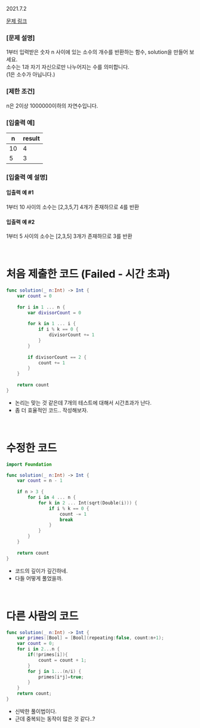 2021.7.2

[문제 링크](https://programmers.co.kr/learn/courses/30/lessons/12921)

### [문제 설명]

1부터 입력받은 숫자 n 사이에 있는 소수의 개수를 반환하는 함수, solution을 만들어 보세요.    
소수는 1과 자기 자신으로만 나누어지는 수를 의미합니다.     
(1은 소수가 아닙니다.)

### [제한 조건]
n은 2이상 1000000이하의 자연수입니다.

### [입출력 예]
|n|	result|
|---|---|
|10|	4|
|5|	3|

### [입출력 예 설명]
#### 입출력 예 #1
1부터 10 사이의 소수는 [2,3,5,7] 4개가 존재하므로 4를 반환
#### 입출력 예 #2
1부터 5 사이의 소수는 [2,3,5] 3개가 존재하므로 3를 반환

<br>

# 처음 제출한 코드 (Failed - 시간 초과)
```swift
func solution(_ n:Int) -> Int {
    var count = 0
    
    for i in 1 ... n {
        var divisorCount = 0
        
        for k in 1 ... i {
            if i % k == 0 {
                divisorCount += 1
            }
        }
        
        if divisorCount == 2 {
            count += 1
        }
    }
    
    return count
}
```
- 논리는 맞는 것 같은데 7개의 테스트에 대해서 시간초과가 난다.
- 좀 더 효율적인 코드.. 작성해보자.

<br>

# 수정한 코드
```swift
import Foundation

func solution(_ n:Int) -> Int {
    var count = n - 1
    
    if n > 3 {
        for i in 4 ... n {
            for k in 2 ... Int(sqrt(Double(i))) {
                if i % k == 0 {
                    count -= 1
                    break
                }
            }
        }
    }
    
    return count
}
```
- 코드의 깊이가 깊긴하네.
- 다들 어떻게 풀었을까.

<br>

# 다른 사람의 코드
```swift
func solution(_ n:Int) -> Int {
    var primes:[Bool] = [Bool](repeating:false, count:n+1);
    var count = 0;
    for i in 2...n {
        if(!primes[i]){
            count = count + 1;
        }
        for j in 1...(n/i) {
            primes[i*j]=true;
        }
    }
    return count;
}
```
- 신박한 풀이법이다.
- 근데 중복되는 동작이 많은 것 같다..?